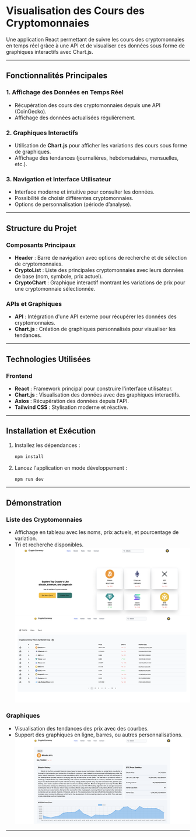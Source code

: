 # Visualisation des Cours des Cryptomonnaies

Une application React permettant de suivre les cours des cryptomonnaies en temps réel grâce à une API et de visualiser ces données sous forme de graphiques interactifs avec Chart.js.

---

## Fonctionnalités Principales

### 1. **Affichage des Données en Temps Réel**
- Récupération des cours des cryptomonnaies depuis une API (CoinGecko).
- Affichage des données actualisées régulièrement.

### 2. **Graphiques Interactifs**
- Utilisation de **Chart.js** pour afficher les variations des cours sous forme de graphiques.
- Affichage des tendances (journalières, hebdomadaires, mensuelles, etc.).

### 3. **Navigation et Interface Utilisateur**
- Interface moderne et intuitive pour consulter les données.
- Possibilité de choisir différentes cryptomonnaies.
- Options de personnalisation (période d’analyse).

---

## Structure du Projet

### **Composants Principaux**
- **Header** : Barre de navigation avec options de recherche et de sélection de cryptomonnaies.
- **CryptoList** : Liste des principales cryptomonnaies avec leurs données de base (nom, symbole, prix actuel).
- **CryptoChart** : Graphique interactif montrant les variations de prix pour une cryptomonnaie sélectionnée.

### **APIs et Graphiques**
- **API** : Intégration d'une API externe pour récupérer les données des cryptomonnaies.
- **Chart.js** : Création de graphiques personnalisés pour visualiser les tendances.

---

## Technologies Utilisées

### Frontend
- **React** : Framework principal pour construire l'interface utilisateur.
- **Chart.js** : Visualisation des données avec des graphiques interactifs.
- **Axios** : Récupération des données depuis l'API.
- **Tailwind CSS** : Stylisation moderne et réactive.

---

## Installation et Exécution


1. Installez les dépendances :
   ```bash
   npm install
   ```

2. Lancez l'application en mode développement :
   ```bash
   npm run dev
   ```

---

## Démonstration

### **Liste des Cryptomonnaies**
- Affichage en tableau avec les noms, prix actuels, et pourcentage de variation.
- Tri et recherche disponibles.
  ![Home page](public/home.png)
  ![Crypto List](public/list.png)


### **Graphiques**
- Visualisation des tendances des prix avec des courbes.
- Support des graphiques en ligne, barres, ou autres personnalisations.
  ![Graph page](public/graph.png)

---
